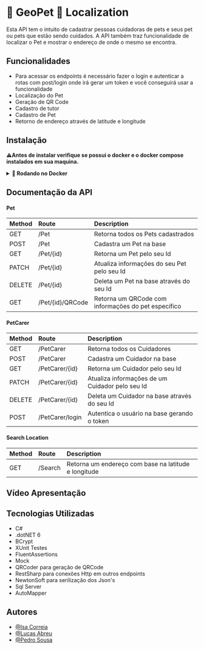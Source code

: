 
# :wolf:  GeoPet 🐾 Localization

Esta API tem o intuito de cadastrar pessoas cuidadoras de pets e seus pet ou pets que estão sendo cuidados.
A API também traz funcionalidade de localizar o Pet e mostrar o endereço de onde o mesmo se encontra.



## Funcionalidades

- Para acessar os endpoints é necessário fazer o login e autenticar a rotas com post/login onde irá gerar um token e você conseguirá usar a funcionalidade
- Localização do Pet
- Geração de QR Code
- Cadastro de tutor
- Cadastro de Pet
- Retorno de endereço através de latitude e longitude


## Instalação
**:warning:Antes de instalar verifique se possui o docker e o docker compose instalados em sua maquina.**
<details>
  <summary><strong>🐋 Rodando no Docker</strong></summary>
  Execute:

  ```bash
    docker-compose up
  ```
  Depois basta rodar a aplicação ou digitar:
  ```bash
    dotnet run
  ```
  </details>
  
## Documentação da API

#### Pet

| Method   | Route       | Description                           |
| :---------- | :--------- | :---------------------------------- |
| GET | /Pet | Retorna todos os Pets cadastrados |
| POST | /Pet | Cadastra um Pet na base |
| GET | /Pet/{id} | Retorna um Pet pelo seu Id |
| PATCH | /Pet/{id} | Atualiza informações do seu Pet pelo seu Id |
| DELETE | /Pet/{id} | Deleta um Pet na base através do seu Id |
| GET | /Pet/{id}/QRCode | Retorna um QRCode com informações do pet específico |

#### PetCarer

| Method   | Route       | Description                           |
| :---------- | :--------- | :---------------------------------- |
| GET | /PetCarer | Retorna todos os Cuidadores |
| POST | /PetCarer | Cadastra um Cuidador na base |
| GET | /PetCarer/{id} | Retorna um Cuidador pelo seu Id |
| PATCH | /PetCarer/{id} | Atualiza informações de um Cuidador pelo seu Id |
| DELETE | /PetCarer/{id} | Deleta um Cuidador na base através do seu Id |
| POST | /PetCarer/login | Autentica o usuário na base gerando o token |

#### Search Location

| Method   | Route       | Description                           |
| :---------- | :--------- | :---------------------------------- |
| GET | /Search | Retorna um endereço com base na latitude e longitude |



## Vídeo Apresentação
## Tecnologias Utilizadas

- C#
- .dotNET 6
- BCrypt
- XUnit Testes
- FluentAssertions
- Mock
- QRCoder para geração de QRCode
- RestSharp para conexões Http em outros endpoints
- NewtonSoft para serilização dos Json's
- Sql Server
- AutoMapper

## Autores
- [@Isa Correia](https://github.com/IsaCorreia)
- [@Lucas Abreu](https://github.com/defreitaslucas)
- [@Pedro Sousa](https://github.com/pedrossdemelo)

